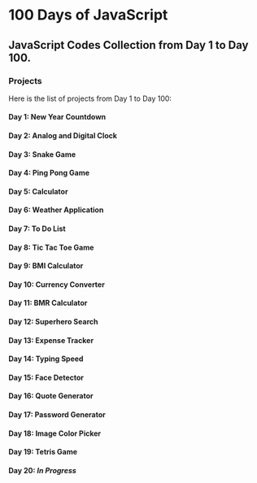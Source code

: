 # 100 Days of JavaScript

## JavaScript Codes Collection from Day 1 to Day 100.

### Projects

Here is the list of projects from Day 1 to Day 100:

#### Day 1: New Year Countdown

#### Day 2: Analog and Digital Clock

#### Day 3: Snake Game

#### Day 4: Ping Pong Game

#### Day 5: Calculator

#### Day 6: Weather Application

#### Day 7: To Do List

#### Day 8: Tic Tac Toe Game

#### Day 9: BMI Calculator

#### Day 10: Currency Converter

#### Day 11: BMR Calculator

#### Day 12: Superhero Search

#### Day 13: Expense Tracker

#### Day 14: Typing Speed

#### Day 15: Face Detector

#### Day 16: Quote Generator

#### Day 17: Password Generator

#### Day 18: Image Color Picker

#### Day 19: Tetris Game

#### Day 20: **_In Progress_**
